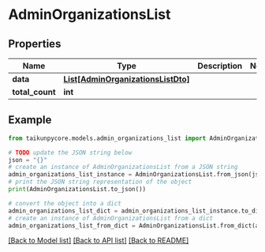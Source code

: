 # AdminOrganizationsList


## Properties

Name | Type | Description | Notes
------------ | ------------- | ------------- | -------------
**data** | [**List[AdminOrganizationsListDto]**](AdminOrganizationsListDto.md) |  | 
**total_count** | **int** |  | 

## Example

```python
from taikunpycore.models.admin_organizations_list import AdminOrganizationsList

# TODO update the JSON string below
json = "{}"
# create an instance of AdminOrganizationsList from a JSON string
admin_organizations_list_instance = AdminOrganizationsList.from_json(json)
# print the JSON string representation of the object
print(AdminOrganizationsList.to_json())

# convert the object into a dict
admin_organizations_list_dict = admin_organizations_list_instance.to_dict()
# create an instance of AdminOrganizationsList from a dict
admin_organizations_list_from_dict = AdminOrganizationsList.from_dict(admin_organizations_list_dict)
```
[[Back to Model list]](../README.md#documentation-for-models) [[Back to API list]](../README.md#documentation-for-api-endpoints) [[Back to README]](../README.md)


